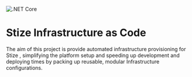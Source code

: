 ![.NET Core](https://github.com/stize/infrastructure/workflows/.NET%20Core/badge.svg)

# Stize Infrastructure as Code

The aim of this project is provide automated infrastructure provisioning for Stize , simplifying the platform setup and speeding up development and deploying times by packing up reusable, modular Infrastructure configurations.
